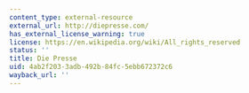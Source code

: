 ```yaml
---
content_type: external-resource
external_url: http://diepresse.com/
has_external_license_warning: true
license: https://en.wikipedia.org/wiki/All_rights_reserved
status: ''
title: Die Presse
uid: 4ab2f203-3adb-492b-84fc-5ebb672372c6
wayback_url: ''
---
```

